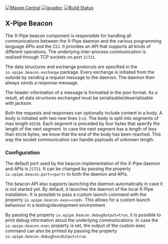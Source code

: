 [![Maven Central](https://maven-badges.herokuapp.com/maven-central/io.xpipe/beacon/badge.svg)](https://maven-badges.herokuapp.com/maven-central/io.xpipe/beacon)
[![javadoc](https://javadoc.io/badge2/io.xpipe/beacon/javadoc.svg)](https://javadoc.io/doc/io.xpipe/beacon)
[![Build Status](https://github.com/xpipe-io/xpipe_java/actions/workflows/beacon.yml/badge.svg)](https://github.com/xpipe-io/xpipe_java/actions/workflows/beacon.yml)

## X-Pipe Beacon

The X-Pipe beacon component is responsible for handling all communications between the X-Pipe daemon
and the various programming language APIs and the CLI. It provides an API that supports all kinds
of different operations.
The underlying inter-process communication is realized through TCP sockets on port `21721`.

The data structures and exchange protocols are specified in the `io.xpipe.beacon.exchange` package.
Every exchange is initiated from the outside by sending a request message to the daemon.
The daemon then always sends a response message.

The header information of a message is formatted in the json format.
As a result, all data structures exchanged must be serializable/deserializable with jackson.

Both the requests and responses can optionally include content in a body.
A body is initiated with two new lines (`\n`).
The body is split into segments of max length `65536`.
Each segment is preceded by four bytes that specify the length of the next segment.
In case the next segment has a length of less than `65536` bytes, we know that the end of the body has been reached.
This way the socket communication can handle payloads of unknown length.

### Configuration

The default port used by the beacon implementation of the X-Pipe daemon and APIs is `21721`.
It can be changed by passing the property `io.xpipe.beacon.port=<port>` to both the daemon and APIs.

The beacon API also supports launching the daemon automatically in case it is not started yet.
By default, it launches the daemon of the local X-Pipe installation.
It is possible to pass a custom launch command with the property `io.xpipe.beacon.exec=<cmd>`.
This allows for a custom launch behaviour in a testing/development environment.

By passing the property `io.xpipe.beacon.debugOutput=true`, it is possible to print debug information
about the underlying communications.
In case the `io.xpipe.beacon.exec` property is set, the output of the custom exec command can also be
printed by passing the property `io.xpipe.beacon.debugExecOutput=true`.

